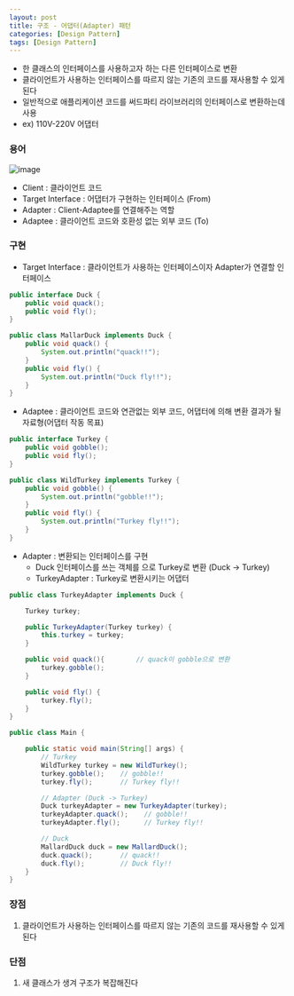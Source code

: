 ```yaml
---
layout: post
title: 구조 - 어댑터(Adapter) 패턴
categories: [Design Pattern]
tags: [Design Pattern]
---
```

- 한 클래스의 인터페이스를 사용하고자 하는 다른 인터페이스로 변환
- 클라이언트가 사용하는 인터페이스를 따르지 않는 기존의 코드를 재사용할 수 있게 된다
- 일반적으로 애플리케이션 코드를 써드파티 라이브러리의 인터페이스로 변환하는데 사용
- ex) 110V-220V 어댑터

### 용어
![image](https://user-images.githubusercontent.com/48157259/168422070-e9a9b87a-f433-4d5d-ad0d-a46a819c915d.png)

- Client : 클라이언트 코드
- Target Interface : 어댑터가 구현하는 인터페이스 (From)
- Adapter : Client-Adaptee를 연결해주는 역할
- Adaptee : 클라이언트 코드와 호환성 없는 외부 코드 (To)

### 구현
- Target Interface : 클라이언트가 사용하는 인터페이스이자 Adapter가 연결할 인터페이스

```java
public interface Duck {
    public void quack();
    public void fly();
}

public class MallarDuck implements Duck {
    public void quack() {
        System.out.println("quack!!");
    }
    public void fly() {
        System.out.println("Duck fly!!");
    }
}
```

- Adaptee : 클라이언트 코드와 연관없는 외부 코드, 어댑터에 의해 변환 결과가 될 자료형(어댑터 작동 목표)

```java
public interface Turkey {
    public void gobble();
    public void fly();
}

public class WildTurkey implements Turkey {
    public void gobble() {
        System.out.println("gobble!!");
    }
    public void fly() {
        System.out.println("Turkey fly!!");
    }
}
```

- Adapter : 변환되는 인터페이스를 구현
  - Duck 인터페이스를 쓰는 객체를 으로 Turkey로 변환 (Duck -> Turkey)
  - TurkeyAdapter : Turkey로 변환시키는 어댑터

```java
public class TurkeyAdapter implements Duck { 

    Turkey turkey; 

    public TurkeyAdapter(Turkey turkey) { 
        this.turkey = turkey; 
    } 

    public void quack(){        // quack이 gobble으로 변환
        turkey.gobble(); 
    } 

    public void fly() { 
        turkey.fly(); 
    } 
}
```

```java
public class Main {

    public static void main(String[] args) {
        // Turkey
        WildTurkey turkey = new WildTurkey();
        turkey.gobble();    // gobble!!
        turkey.fly();       // Turkey fly!!

        // Adapter (Duck -> Turkey)
        Duck turkeyAdapter = new TurkeyAdapter(turkey);
        turkeyAdapter.quack();    // gobble!!
        turkeyAdapter.fly();      // Turkey fly!!

        // Duck
        MallardDuck duck = new MallardDuck();
        duck.quack();       // quack!!
        duck.fly();         // Duck fly!!
    }
}
```

### 장점
1. 클라이언트가 사용하는 인터페이스를 따르지 않는 기존의 코드를 재사용할 수 있게 된다


### 단점
1. 새 클래스가 생겨 구조가 복잡해진다